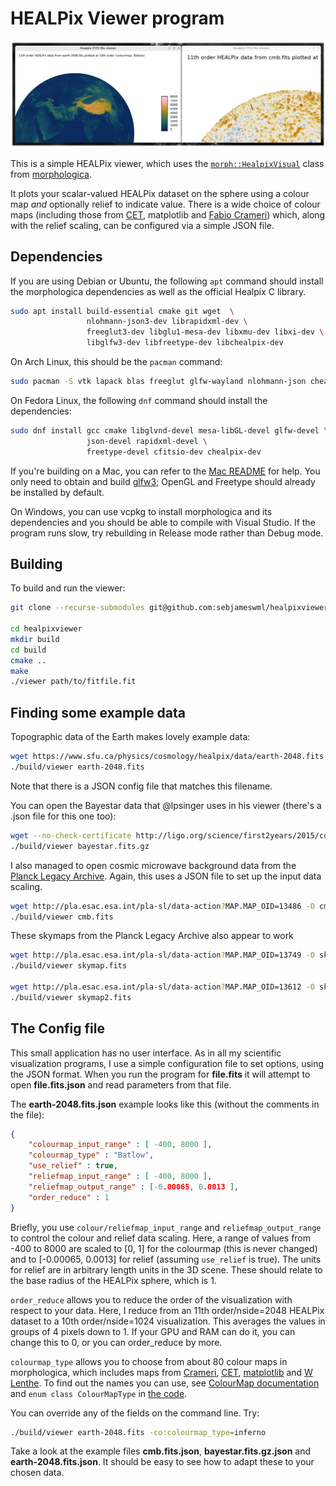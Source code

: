 # HEALPix Viewer program

![A view of Earth's topograpy and the cosmic microwave background radiation](https://github.com/sebjameswml/healpixviewer/blob/main/images/Earth_and_CMBR.png?raw=true)

This is a simple HEALPix viewer, which uses the [`morph::HealpixVisual`](https://github.com/ABRG-Models/morphologica/blob/main/morph/HealpixVisual.h) class from [morphologica](https://github.com/ABRG-Models/morphologica).

It plots your scalar-valued HEALPix dataset on the sphere using a colour map *and* optionally relief to indicate value. There is a wide choice of colour maps (including those from [CET](https://colorcet.com), matplotlib and [Fabio Crameri](https://www.fabiocrameri.ch/colourmaps/)) which, along with the relief scaling, can be configured via a simple JSON file.

## Dependencies

If you are using Debian or Ubuntu, the following `apt` command should
install the morphologica dependencies as well as the official Healpix
C library.

```bash
sudo apt install build-essential cmake git wget  \
                 nlohmann-json3-dev librapidxml-dev \
                 freeglut3-dev libglu1-mesa-dev libxmu-dev libxi-dev \
                 libglfw3-dev libfreetype-dev libchealpix-dev
```

On Arch Linux, this should be the `pacman` command:
```bash
sudo pacman -S vtk lapack blas freeglut glfw-wayland nlohmann-json chealpix
```

On Fedora Linux, the following `dnf` command should install the dependencies:
```bash
sudo dnf install gcc cmake libglvnd-devel mesa-libGL-devel glfw-devel \
                 json-devel rapidxml-devel \
                 freetype-devel cfitsio-dev chealpix-dev
```

If you're building on a Mac, you can refer to the [Mac
README](https://github.com/ABRG-Models/morphologica/blob/main/README.build.mac.md#installation-dependencies-for-mac)
for help. You only need to obtain and build
[glfw3](https://github.com/ABRG-Models/morphologica/blob/main/README.build.mac.md#glfw3);
OpenGL and Freetype should already be installed by default.

On Windows, you can use vcpkg to install morphologica and its
dependencies and you should be able to compile with Visual Studio. If
the program runs slow, try rebuilding in Release mode rather than
Debug mode.

## Building

To build and run the viewer:

```bash
git clone --recurse-submodules git@github.com:sebjameswml/healpixviewer

cd healpixviewer
mkdir build
cd build
cmake ..
make
./viewer path/to/fitfile.fit
```

## Finding some example data

Topographic data of the Earth makes lovely example data:

```bash
wget https://www.sfu.ca/physics/cosmology/healpix/data/earth-2048.fits
./build/viewer earth-2048.fits
```
Note that there is a JSON config file that matches this filename.

You can open the Bayestar data that @lpsinger uses in his viewer (there's a .json file for this one too):

```bash
wget --no-check-certificate http://ligo.org/science/first2years/2015/compare/18951/bayestar.fits.gz
./build/viewer bayestar.fits.gz
```

I also managed to open cosmic microwave background data from the [Planck Legacy Archive](http://pla.esac.esa.int/pla/#home).
Again, this uses a JSON file to set up the input data scaling.

```bash
wget http://pla.esac.esa.int/pla-sl/data-action?MAP.MAP_OID=13486 -O cmb.fits
./build/viewer cmb.fits
```

These skymaps from the Planck Legacy Archive also appear to work
```bash
wget http://pla.esac.esa.int/pla-sl/data-action?MAP.MAP_OID=13749 -O skymap.fits
./build/viewer skymap.fits

wget http://pla.esac.esa.int/pla-sl/data-action?MAP.MAP_OID=13612 -O skymap2.fits
./build/viewer skymap2.fits
```

## The Config file

This small application has no user interface. As in all my scientific visualization programs, I use a simple configuration file to set options, using the JSON format.
When you run the program for **file.fits** it will attempt to open **file.fits.json** and read parameters from that file.

The **earth-2048.fits.json** example looks like this (without the comments in the file):

```json
{
    "colourmap_input_range" : [ -400, 8000 ],
    "colourmap_type" : "Batlow",
    "use_relief" : true,
    "reliefmap_input_range" : [ -400, 8000 ],
    "reliefmap_output_range" : [-0.00065, 0.0013 ],
    "order_reduce" : 1
}
```

Briefly, you use `colour/reliefmap_input_range` and `reliefmap_output_range` to control the colour and relief data scaling.
Here, a range of values from -400 to 8000 are scaled to [0, 1] for the colourmap (this is never changed) and to [-0.00065, 0.0013] for relief (assuming `use_relief` is true).
The units for relief are in arbitrary length units in the 3D scene.
These should relate to the base radius of the HEALPix sphere, which is 1.

`order_reduce` allows you to reduce the order of the visualization with respect to your data.
Here, I reduce from an 11th order/nside=2048 HEALPix dataset to a 10th order/nside=1024 visualization.
This averages the values in groups of 4 pixels down to 1.
If your GPU and RAM can do it, you can change this to 0, or you can order_reduce by more.

`colourmap_type` allows you to choose from about 80 colour maps in morphologica, which includes maps from [Crameri](https://www.fabiocrameri.ch/colourmaps/), [CET](https://colorcet.com/), [matplotlib](https://matplotlib.org/stable/users/explain/colors/colormaps.html) and [W Lenthe](https://github.com/wlenthe/UniformBicone).
To find out the names you can use, see [ColourMap documentation](https://abrg-models.github.io/morphologica/ref/visual/colourmap) and `enum class ColourMapType` in [the code](https://github.com/ABRG-Models/morphologica/blob/main/morph/ColourMap.h#L17).

You can override any of the fields on the command line. Try:

```bash
./build/viewer earth-2048.fits -co:colourmap_type=inferno
```

Take a look at the example files **cmb.fits.json**, **bayestar.fits.gz.json** and **earth-2048.fits.json**. It should be easy to see how to adapt these to your chosen data.
